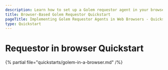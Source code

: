 ```yaml
---
description: Learn how to set up a Golem requestor agent in your browser, including Yagna service configuration and running scripts in a web context.
title: Browser-Based Golem Requestor Quickstart
pageTitle: Implementing Golem Requestor Agents in Web Browsers - Quickstart
type: Quickstart
---
```


# Requestor in browser Quickstart

{% partial file="quickstarts/golem-in-a-browser.md" /%}
